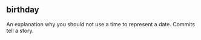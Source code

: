 birthday
--------

An explanation why you should not use a time to represent a date. Commits tell a story.
